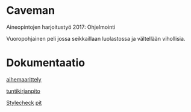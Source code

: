 # Caveman
Aineopintojen harjoitustyö 2017: Ohjelmointi

Vuoropohjainen peli jossa seikkaillaan luolastossa ja vältellään vihollisia.

# Dokumentaatio
[aihemaarittely](dokumentaatio/aihemaarittely.md)

[tuntikirjanpito](dokumentaatio/tuntikirjanpito.md)

[Stylecheck](https://github.com/ollisami/Caveman/blob/master/dokumentaatio/site/checkstyle.html)
[pit](https://github.com/ollisami/Caveman/blob/master/dokumentaatio/pit/201701251915/index.html)
